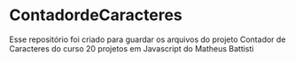 # ContadordeCaracteres
 Esse repositório foi criado para guardar os arquivos do projeto Contador de Caracteres do curso 20 projetos em Javascript do Matheus Battisti 
